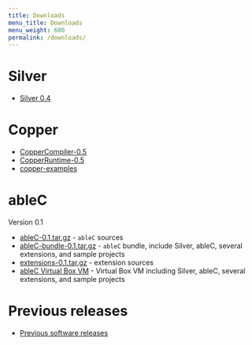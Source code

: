 ```yaml
---
title: Downloads
menu_title: Downloads
menu_weight: 600
permalink: /downloads/
---
```


# Silver

* [Silver 0.4](/downloads/silver-0.4.0.tar.gz)

# Copper

* [CopperCompiler-0.5](/downloads/CopperCompiler-0.5.jar)
* [CopperRuntime-0.5](/downloads/CopperRuntime-0.5.jar)
* [copper-examples](/downloads/copper_examples.tar.gz)

# ableC

Version 0.1

* [ableC-0.1.tar.gz](/downloads/ableC-0.1.tar.gz) - ``ableC`` sources
* [ableC-bundle-0.1.tar.gz](/downloads/ableC-bundle-0.1.tar.gz)  - ``ableC`` bundle, include Silver, ableC, several extensions, and sample projects
* [extensions-0.1.tar.gz](/downloads/extensions-0.1.tar.gz) - extension sources
* [ableC Virtual Box VM](/downloads/ableC_artifact_virtual_box_vm.tar.gz) - Virtual Box VM including Silver, ableC, several extensions, and sample projects


# Previous releases

* [Previous software releases](previous-releases.html)

